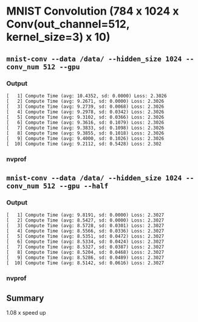 # MNIST Convolution (784 x 1024 x Conv(out_channel=512, kernel_size=3) x 10)


## `mnist-conv --data /data/ --hidden_size 1024 --conv_num 512 --gpu`

### Output

    [   1] Compute Time (avg: 10.4352, sd: 0.0000) Loss: 2.3026
    [   2] Compute Time (avg: 9.2671, sd: 0.0000) Loss: 2.3026
    [   3] Compute Time (avg: 9.2739, sd: 0.0068) Loss: 2.3026
    [   4] Compute Time (avg: 9.2978, sd: 0.0342) Loss: 2.3026
    [   5] Compute Time (avg: 9.3102, sd: 0.0366) Loss: 2.3026
    [   6] Compute Time (avg: 9.3616, sd: 0.1079) Loss: 2.3026
    [   7] Compute Time (avg: 9.3833, sd: 0.1098) Loss: 2.3026
    [   8] Compute Time (avg: 9.3855, sd: 0.1018) Loss: 2.3026
    [   9] Compute Time (avg: 9.4000, sd: 0.1026) Loss: 2.3026
    [  10] Compute Time (avg: 9.2112, sd: 0.5428) Loss: 2.302

### nvprof

## `mnist-conv --data /data/ --hidden_size 1024 --conv_num 512 --gpu --half`

### Output

    [   1] Compute Time (avg: 9.8191, sd: 0.0000) Loss: 2.3027
    [   2] Compute Time (avg: 8.5427, sd: 0.0000) Loss: 2.3027
    [   3] Compute Time (avg: 8.5728, sd: 0.0301) Loss: 2.3027
    [   4] Compute Time (avg: 8.5566, sd: 0.0336) Loss: 2.3027
    [   5] Compute Time (avg: 8.5351, sd: 0.0472) Loss: 2.3027
    [   6] Compute Time (avg: 8.5334, sd: 0.0424) Loss: 2.3027
    [   7] Compute Time (avg: 8.5327, sd: 0.0387) Loss: 2.3027
    [   8] Compute Time (avg: 8.5204, sd: 0.0468) Loss: 2.3027
    [   9] Compute Time (avg: 8.5286, sd: 0.0489) Loss: 2.3027
    [  10] Compute Time (avg: 8.5142, sd: 0.0616) Loss: 2.3027

### nvprof

## Summary

1.08 x speed up